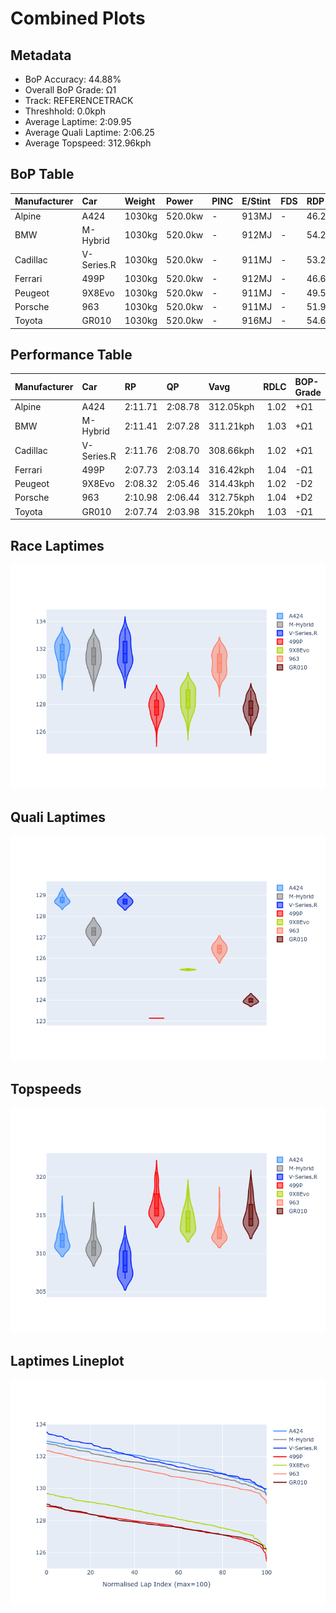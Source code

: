 # Combined Plots

## Metadata

- BoP Accuracy: 44.88%
- Overall BoP Grade: Ω1
- Track: REFERENCETRACK
- Threshhold: 0.0kph
- Average Laptime: 2:09.95
- Average Quali Laptime: 2:06.25
- Average Topspeed: 312.96kph

## BoP Table
| Manufacturer   | Car        | Weight   | Power   | PINC   | E/Stint   | FDS   | RDP    | QDP     | TDP    |
|:---------------|:-----------|:---------|:--------|:-------|:----------|:------|:-------|:--------|:-------|
| Alpine         | A424       | 1030kg   | 520.0kw | -      | 913MJ     | -     | 46.25% | 100.00% | 13.95% |
| BMW            | M-Hybrid   | 1030kg   | 520.0kw | -      | 912MJ     | -     | 54.22% | 40.00%  | 10.62% |
| Cadillac       | V-Series.R | 1030kg   | 520.0kw | -      | 911MJ     | -     | 53.20% | 66.67%  | 30.73% |
| Ferrari        | 499P       | 1030kg   | 520.0kw | -      | 912MJ     | -     | 46.66% | 20.00%  | 11.63% |
| Peugeot        | 9X8Evo     | 1030kg   | 520.0kw | -      | 911MJ     | -     | 49.50% | 50.00%  | 18.03% |
| Porsche        | 963        | 1030kg   | 520.0kw | -      | 911MJ     | -     | 51.94% | 42.86%  | 3.54%  |
| Toyota         | GR010      | 1030kg   | 520.0kw | -      | 916MJ     | -     | 54.63% | 50.00%  | 8.80%  |

## Performance Table
| Manufacturer   | Car        | RP      | QP      | Vavg      |   RDLC | BOP-Grade   | Match   |
|:---------------|:-----------|:--------|:--------|:----------|-------:|:------------|:--------|
| Alpine         | A424       | 2:11.71 | 2:08.78 | 312.05kph |   1.02 | +Ω1         | 31.35%  |
| BMW            | M-Hybrid   | 2:11.41 | 2:07.28 | 311.21kph |   1.03 | +Ω1         | 45.23%  |
| Cadillac       | V-Series.R | 2:11.76 | 2:08.70 | 308.66kph |   1.02 | +Ω1         | 39.81%  |
| Ferrari        | 499P       | 2:07.73 | 2:03.14 | 316.42kph |   1.04 | -Ω1         | 38.81%  |
| Peugeot        | 9X8Evo     | 2:08.32 | 2:05.46 | 314.43kph |   1.02 | -D2         | 63.32%  |
| Porsche        | 963        | 2:10.98 | 2:06.44 | 312.75kph |   1.04 | +D2         | 61.30%  |
| Toyota         | GR010      | 2:07.74 | 2:03.98 | 315.20kph |   1.03 | -Ω1         | 34.38%  |

## Race Laptimes
![Race Laptimes](images/race_violin.png)

## Quali Laptimes
![Quali Laptimes](images/quali_violin.png)

## Topspeeds
![Topspeeds](images/topspeed_violin.png)

## Laptimes Lineplot
![Laptimes Lineplot](images/laptime_line.png)

